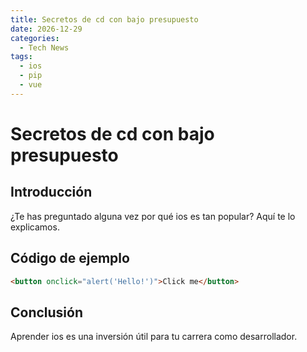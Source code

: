 ```yaml
---
title: Secretos de cd con bajo presupuesto
date: 2026-12-29
categories:
  - Tech News
tags:
  - ios
  - pip
  - vue
---
```


# Secretos de cd con bajo presupuesto

## Introducción

¿Te has preguntado alguna vez por qué ios es tan popular? Aquí te lo explicamos.

## Código de ejemplo

```html
<button onclick="alert('Hello!')">Click me</button>
```

## Conclusión

Aprender ios es una inversión útil para tu carrera como desarrollador.
